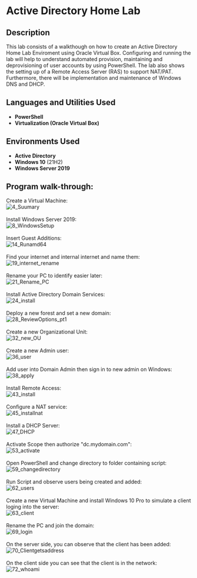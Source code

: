 <h1>Active Directory Home Lab</h1>

<h2>Description</h2>

  This lab consists of a walkthough on how to create an Active Directory Home Lab Enviroment using Oracle Virtual Box. Configuring and running the lab will help to understand automated provision, maintaining and deprovisioning of user accounts by using PowerShell. The lab also shows the setting up of a Remote Access Server (RAS) to support NAT/PAT. Furthermore, there will be implementation and maintenance of Windows DNS and DHCP.
<br />


<h2>Languages and Utilities Used</h2>

- <b>PowerShell</b> 
- <b>Virtualization (Oracle Virtual Box)</b>

<h2>Environments Used </h2>

- <b>Active Directory</b>
- <b>Windows 10</b> (21H2)
- <b>Windows Server 2019</b>
  
<h2>Program walk-through:</h2>

<p align="center">
  
  Create a Virtual Machine: <br/>
  ![4_Suumary](https://github.com/user-attachments/assets/60c193df-c7fc-4a41-8d13-a00e53e22a33)
  <br/>
  <br/>
  Install Windows Server 2019: <br/>
  ![8_WindowsSetup](https://github.com/user-attachments/assets/be8407e0-1b37-4cbf-9813-40e8866ff506)
  <br/>
  <br/>
  Insert Guest Additions: <br/>
  ![14_Runamd64](https://github.com/user-attachments/assets/e5c818e3-7606-4fa5-99ad-e0b77103b911)
  <br/>
  <br/>
  Find your internet and internal internet and name them: <br/>
  ![19_internet_rename](https://github.com/user-attachments/assets/ed0921a8-671f-4696-8701-4fea0cee7659)
  <br/>
  <br/>
  Rename your PC to identify easier later: <br/>
  ![21_Rename_PC](https://github.com/user-attachments/assets/7464e2cf-e845-4dc9-8d7b-a0c9145274e1)
  <br/>
  <br/>
  Install Active Directory Domain Services: <br/>
  ![24_install](https://github.com/user-attachments/assets/fc142883-407d-4031-bde5-d7945f990f05)
  <br/>
  <br/>
  Deploy a new forest and set a new domain: <br/>
  ![28_ReviewOptions_pt1](https://github.com/user-attachments/assets/c046d2d1-3ced-4a40-a38a-bce75336e258)
  <br/>
  <br/>
  Create a new Organizational Unit: <br/>
  ![32_new_OU](https://github.com/user-attachments/assets/112024c3-acd4-4886-bb0d-0bda8bc8ba15)
  <br/>
  <br/>
  Create a new Admin user: <br/>
  ![36_user](https://github.com/user-attachments/assets/daf507b6-5ecb-4609-96c7-f9b198263a90)
  <br/>
  <br/>
  Add user into Domain Admin then sign in to new admin on Windows: <br/>
  ![38_apply](https://github.com/user-attachments/assets/60a1603f-ea63-4e0c-9217-5267fc31cf14)
  <br/>
  <br/>
  Install Remote Access: <br/>
  ![43_install](https://github.com/user-attachments/assets/8e0aab46-4c42-45ab-bbeb-f081b6eae9ad)
  <br/>
  <br/>
  Configure a NAT service: <br/>
  ![45_installnat](https://github.com/user-attachments/assets/f4b3dfd1-29fc-4f90-bb6e-31edae90556a)
  <br/>
  <br/>
  Install a DHCP Server: <br/>
  ![47_DHCP](https://github.com/user-attachments/assets/3ef9f95f-0c69-4166-bdc7-15c82d7269b7)
  <br/>
  <br/>
  Activate Scope then authorize "dc.mydomain.com": <br/>
  ![53_activate](https://github.com/user-attachments/assets/1e56c012-4e4a-421a-8e39-1d01239c33ec)
  <br/>
  <br/>
  Open PowerShell and change directory to folder containing script: <br/>
  ![59_changedirectory](https://github.com/user-attachments/assets/caa98426-ea89-42ad-b238-92583fe3a5d0)
  <br/>
  <br/>
  Run Script and observe users being created and added: <br/>
  ![62_users](https://github.com/user-attachments/assets/b91f3538-5156-4bfc-b9db-f1e67dcf59e1)
  <br/>
  <br/>
  Create a new Virtual Machine and install Windows 10 Pro to simulate a client loging into the server: <br/>
  ![63_client](https://github.com/user-attachments/assets/7a65b40a-fce8-455a-9df5-b22060043e5e)
  <br/>
  <br/>
  Rename the PC and join the domain: <br/>
  ![69_login](https://github.com/user-attachments/assets/9a5dcb24-543f-472c-bf45-b4c020f53e96)
  <br/>
  <br/>
  On the server side, you can observe that the client has been added:<br/>
  ![70_Clientgetsaddress](https://github.com/user-attachments/assets/b9e5ce70-be23-4c1b-af88-40d53c6cb627)
  <br/>
  <br/>
  On the client side you can see that the client is in the network: <br/>
  ![72_whoami](https://github.com/user-attachments/assets/21c9b653-2a72-4d72-b28d-e5b367b30b86)
  <br/>
  <br/>
</p>

<!--
 ```diff
- text in red
+ text in green
! text in orange
# text in gray
@@ text in purple (and bold)@@
```
--!>
